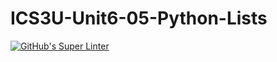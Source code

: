 # ICS3U-Unit6-05-Python-Lists

[![GitHub's Super Linter](https://github.com/dbcalitis/ICS3U-Unit6-05-Python-Lists/workflows/GitHub's%20Super%20Linter/badge.svg)](https://github.com/dbcalitis/ICS3U-Unit6-05-Python-Lists/actions)
